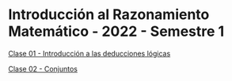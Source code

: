 # Introducción al Razonamiento Matemático - 2022 - Semestre 1
 
[Clase 01 - Introducción a las deducciones lógicas](https://javutreras.github.io/2022-S1-IRM/Clases/Clase01.html)

[Clase 02 - Conjuntos](https://javutreras.github.io/2022-S1-IRM/Clases/Clase02.html)
